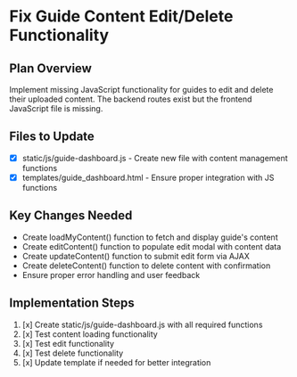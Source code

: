 # Fix Guide Content Edit/Delete Functionality

## Plan Overview
Implement missing JavaScript functionality for guides to edit and delete their uploaded content. The backend routes exist but the frontend JavaScript file is missing.

## Files to Update
- [x] static/js/guide-dashboard.js - Create new file with content management functions
- [x] templates/guide_dashboard.html - Ensure proper integration with JS functions

## Key Changes Needed
- Create loadMyContent() function to fetch and display guide's content
- Create editContent() function to populate edit modal with content data
- Create updateContent() function to submit edit form via AJAX
- Create deleteContent() function to delete content with confirmation
- Ensure proper error handling and user feedback

## Implementation Steps
1. [x] Create static/js/guide-dashboard.js with all required functions
2. [x] Test content loading functionality
3. [x] Test edit functionality
4. [x] Test delete functionality
5. [x] Update template if needed for better integration
